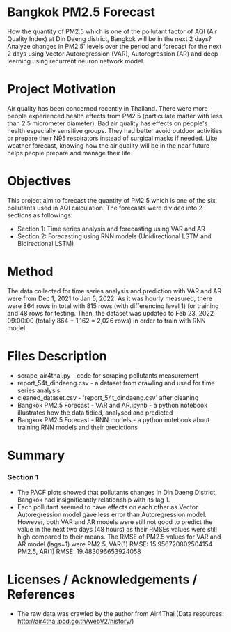 # Bangkok PM2.5 Forecast
How the quantity of PM2.5 which is one of the pollutant factor of AQI (Air Quality Index) at Din Daeng district, Bangkok will be in the next 2 days? Analyze changes in PM2.5' levels over the period and forecast for the next 2 days using Vector Autoregression (VAR), Autoregression (AR) and deep learning using recurrent neuron network model.

# Project Motivation

Air quality has been concerned recently in Thailand. There were more people experienced health effects from PM2.5 
(particulate matter with less than 2.5 micrometer diameter).
Bad air quality has effects on people's health especially sensitive groups. 
They had better avoid outdoor activities or prepare their N95 respirators instead of surgical masks if needed. 
Like weather forecast, knowing how the air quality will be in the near future helps people prepare and manage their life.

# Objectives
This project aim to forecast the quantity of PM2.5 which is one of the six pollutants used in AQI calculation. The forecasts were divided into 2 sections as followings:
- Section 1: Time series analysis and forecasting using VAR and AR
- Section 2: Forecasting using RNN models (Unidirectional LSTM and Bidirectional LSTM)

# Method
The data collected for time series analysis and prediction with VAR and AR were from Dec 1, 2021 to Jan 5, 2022. As it was hourly measured, there were 864 rows in total with 815 rows (with differencing level 1) for training and 48 rows for testing. Then, the dataset was updated to Feb 23, 2022 09:00:00 (totally 864 + 1,162 = 2,026 rows) in order to train with RNN model.

# Files Description

- scrape_air4thai.py - code for scraping pollutants measurement
- report_54t_dindaeng.csv - a dataset from crawling and used for time series analysis
- cleaned_dataset.csv - 'report_54t_dindaeng.csv' after cleaning
- Bangkok PM2.5 Forecast - VAR and AR.ipynb - a python notebook illustrates how the data tidied, analysed and predicted
- Bangkok PM2.5 Forecast - RNN models - a python notebook about training RNN models and their predictions

# Summary
### Section 1
- The PACF plots showed that pollutants changes in Din Daeng District, Bangkok had insignificantly relationship with its lag 1. 
- Each pollutant seemed to have effects on each other as Vector Autoregression model gave less error than Autoregression model. However, both VAR and AR models were still not good to predict the value in the next two days (48 hours) as their RMSEs values were still high compared to their means. The RMSE of PM2.5 values for VAR and AR model (lags=1) were
      PM2.5, VAR(1) RMSE: 15.956720802504154 
      PM2.5, AR(1) RMSE: 19.483096653924058


# Licenses / Acknowledgements / References

- The raw data was crawled by the author from Air4Thai (Data resources: http://air4thai.pcd.go.th/webV2/history/)



